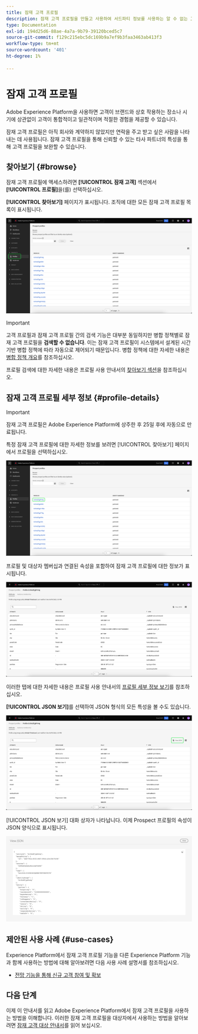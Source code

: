 ```yaml
---
title: 잠재 고객 프로필
description: 잠재 고객 프로필을 만들고 사용하여 서드파티 정보를 사용하는 알 수 없는 고객에 대한 정보를 수집하는 방법을 알아봅니다.
type: Documentation
exl-id: 194d25d6-88ae-4a7a-9b79-39120bced5c7
source-git-commit: f129c215ebc5dc169b9a7ef9b3faa3463ab413f3
workflow-type: tm+mt
source-wordcount: '401'
ht-degree: 1%

---
```


# 잠재 고객 프로필

Adobe Experience Platform을 사용하면 고객이 브랜드와 상호 작용하는 장소나 시기에 상관없이 고객이 통합적이고 일관적이며 적절한 경험을 제공할 수 있습니다.

잠재 고객 프로필은 아직 회사와 계약하지 않았지만 연락을 주고 받고 싶은 사람을 나타내는 데 사용됩니다. 잠재 고객 프로필을 통해 신뢰할 수 있는 타사 파트너의 특성을 통해 고객 프로필을 보완할 수 있습니다.

## 찾아보기 {#browse}

잠재 고객 프로필에 액세스하려면 **[!UICONTROL 잠재 고객]** 섹션에서 **[!UICONTROL 프로필]**&#x200B;을(를) 선택하십시오.

**[!UICONTROL 찾아보기]** 페이지가 표시됩니다. 조직에 대한 모든 잠재 고객 프로필 목록이 표시됩니다.

![[!UICONTROL 프로필] 단추가 강조 표시되어 잠재 고객 프로필의 [!UICONTROL 찾아보기] 페이지를 표시합니다.](../images/prospect-profile/browse-profiles.png)

>[!IMPORTANT]
>
>고객 프로필과 잠재 고객 프로필 간의 검색 기능은 대부분 동일하지만 병합 정책별로 잠재 고객 프로필을 **검색할 수 없습니다**. 이는 잠재 고객 프로필이 시스템에서 설계된 시간 기반 병합 정책에 따라 자동으로 제어되기 때문입니다. 병합 정책에 대한 자세한 내용은 [병합 정책 개요](../merge-policies/overview.md)를 참조하십시오.

프로필 검색에 대한 자세한 내용은 프로필 사용 안내서의 [찾아보기 섹션](./user-guide.md#browse-identity)을 참조하십시오.

## 잠재 고객 프로필 세부 정보 {#profile-details}

>[!IMPORTANT]
>
>잠재 고객 프로필은 Adobe Experience Platform에 상주한 후 25일 후에 자동으로 만료됩니다.

특정 잠재 고객 프로필에 대한 자세한 정보를 보려면 [!UICONTROL 찾아보기] 페이지에서 프로필을 선택하십시오.

![검색 페이지에서 잠재 고객 프로필이 강조 표시되어 있습니다.](../images/prospect-profile/select-specific-profile.png)

프로필 및 대상자 멤버십과 연결된 속성을 포함하여 잠재 고객 프로필에 대한 정보가 표시됩니다.

![잠재 고객 프로필 세부 정보 페이지가 표시됩니다.](../images/prospect-profile/profile-details.png)

이러한 탭에 대한 자세한 내용은 프로필 사용 안내서의 [프로필 세부 정보 보기](./user-guide.md#profile-detail)를 참조하십시오.

**[!UICONTROL JSON 보기]**&#x200B;를 선택하여 JSON 형식의 모든 특성을 볼 수도 있습니다.

![잠재 고객 프로필 세부 정보 페이지에서 [!UICONTROL JSON 보기] 버튼이 강조 표시됩니다.](../images/prospect-profile/profile-select-view-json.png)

[!UICONTROL JSON 보기] 대화 상자가 나타납니다. 이제 Prospect 프로필의 속성이 JSON 양식으로 표시됩니다.

![잠재 고객 프로필의 특성이 JSON 양식으로 표시됩니다.](../images/prospect-profile/profile-view-json.png)

## 제안된 사용 사례 {#use-cases}

Experience Platform에서 잠재 고객 프로필 기능을 다른 Experience Platform 기능과 함께 사용하는 방법에 대해 알아보려면 다음 사용 사례 설명서를 참조하십시오.

- [전망 기능을 통해 신규 고객 참여 및 확보](../../rtcdp/partner-data/prospecting.md)

## 다음 단계

이제 이 안내서를 읽고 Adobe Experience Platform에서 잠재 고객 프로필을 사용하는 방법을 이해합니다. 이러한 잠재 고객 프로필을 대상자에서 사용하는 방법을 알아보려면 [잠재 고객 대상 안내서](../../segmentation/types/prospect-audiences.md)를 읽어 보십시오.
